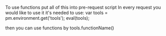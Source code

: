 To use functions put all of this into pre-request script
In every request you would like to use it it's needed to use:
var tools = pm.environment.get('tools');
eval(tools);

then you can use functions by tools.functionName()
